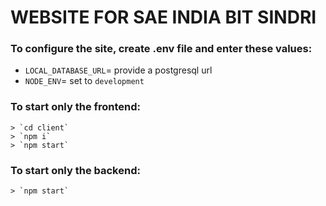 # WEBSITE FOR SAE INDIA BIT SINDRI

### To configure the site, create .env file and enter these values:
 - `LOCAL_DATABASE_URL`= provide a postgresql url
 - `NODE_ENV`= set to `development`

 ### To start only the frontend:
    > `cd client`
    > `npm i`
    > `npm start`

 ### To start only the backend:
    > `npm start`

